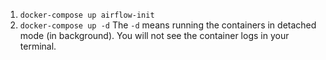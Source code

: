 1. `docker-compose up airflow-init`
2. `docker-compose up -d` The `-d` means running the containers in detached mode (in background). You will not see the container logs in your terminal.